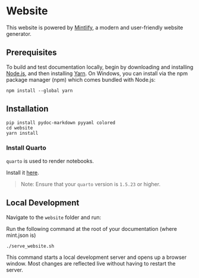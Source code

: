 # Website

This website is powered by [Mintlify](https://mintlify.com/docs/quickstart), a modern and user-friendly website generator.

## Prerequisites

To build and test documentation locally, begin by downloading and installing [Node.js](https://nodejs.org/en/download/), and then installing [Yarn](https://classic.yarnpkg.com/en/).
On Windows, you can install via the npm package manager (npm) which comes bundled with Node.js:

```console
npm install --global yarn
```

## Installation

```console
pip install pydoc-markdown pyyaml colored
cd website
yarn install
```

### Install Quarto

`quarto` is used to render notebooks.

Install it [here](https://github.com/quarto-dev/quarto-cli/releases).

> Note: Ensure that your `quarto` version is `1.5.23` or higher.

## Local Development

Navigate to the `website` folder and run:

Run the following command at the root of your documentation (where mint.json is)

```console
./serve_website.sh
```

This command starts a local development server and opens up a browser window. Most changes are reflected live without having to restart the server.
